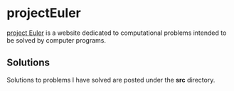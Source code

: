 # projectEuler
[project Euler](https://projecteuler.net/) is a website dedicated to computational problems intended to be solved by computer programs.

## Solutions
Solutions to problems I have solved are posted under the **src** directory.

